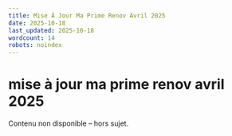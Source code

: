 ```yaml
---
title: Mise À Jour Ma Prime Renov Avril 2025
date: 2025-10-18
last_updated: 2025-10-18
wordcount: 14
robots: noindex
---
```


# mise à jour ma prime renov avril 2025

Contenu non disponible – hors sujet.